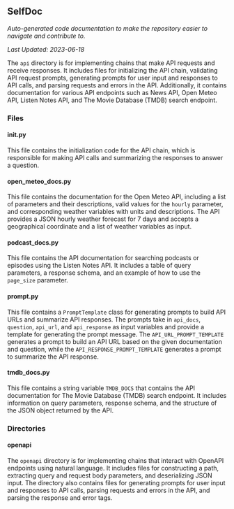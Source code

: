 <!--- START SELFDOC --->
## SelfDoc
_Auto-generated code documentation to make the repository easier to navigate and contribute to._

_Last Updated: 2023-06-18_

The `api` directory is for implementing chains that make API requests and receive responses. It includes files for initializing the API chain, validating API request prompts, generating prompts for user input and responses to API calls, and parsing requests and errors in the API. Additionally, it contains documentation for various API endpoints such as News API, Open Meteo API, Listen Notes API, and The Movie Database (TMDB) search endpoint.

### Files
#### __init__.py
This file contains the initialization code for the API chain, which is responsible for making API calls and summarizing the responses to answer a question.

#### open_meteo_docs.py
This file contains the documentation for the Open Meteo API, including a list of parameters and their descriptions, valid values for the `hourly` parameter, and corresponding weather variables with units and descriptions. The API provides a JSON hourly weather forecast for 7 days and accepts a geographical coordinate and a list of weather variables as input.

#### podcast_docs.py
This file contains the API documentation for searching podcasts or episodes using the Listen Notes API. It includes a table of query parameters, a response schema, and an example of how to use the `page_size` parameter.

#### prompt.py
This file contains a `PromptTemplate` class for generating prompts to build API URLs and summarize API responses. The prompts take in `api_docs`, `question`, `api_url`, and `api_response` as input variables and provide a template for generating the prompt message. The `API_URL_PROMPT_TEMPLATE` generates a prompt to build an API URL based on the given documentation and question, while the `API_RESPONSE_PROMPT_TEMPLATE` generates a prompt to summarize the API response.

#### tmdb_docs.py
This file contains a string variable `TMDB_DOCS` that contains the API documentation for The Movie Database (TMDB) search endpoint. It includes information on query parameters, response schema, and the structure of the JSON object returned by the API.

### Directories
#### openapi
The `openapi` directory is for implementing chains that interact with OpenAPI endpoints using natural language. It includes files for constructing a path, extracting query and request body parameters, and deserializing JSON input. The directory also contains files for generating prompts for user input and responses to API calls, parsing requests and errors in the API, and parsing the response and error tags.

<!--- END SELFDOC --->